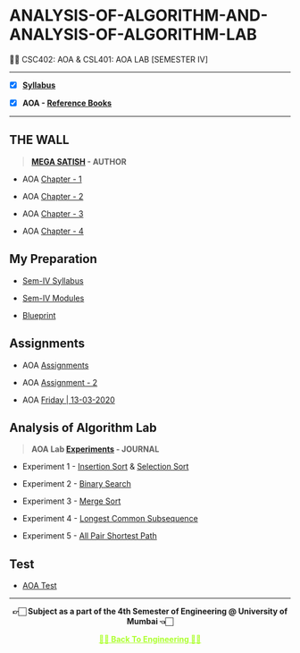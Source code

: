 # ANALYSIS-OF-ALGORITHM-AND-ANALYSIS-OF-ALGORITHM-LAB
 👍🏻 CSC402: AOA & CSL401: AOA LAB [SEMESTER IV] 
 
---
 
 - [X] **[Syllabus](https://github.com/Amey-Thakur/ANALYSIS-OF-ALGORITHM-AND-ANALYSIS-OF-ALGORITHM-LAB/blob/main/SE-Comps_CBCGS_Syllabus.pdf)**
 
 - [X] **AOA - [Reference Books](https://github.com/Amey-Thakur/ANALYSIS-OF-ALGORITHM-AND-ANALYSIS-OF-ALGORITHM-LAB/tree/main/Reference%20Books)**

---

## THE WALL

 >**[MEGA SATISH](https://github.com/msatmod) - AUTHOR**
 
 - AOA [Chapter - 1](https://github.com/Amey-Thakur/ANALYSIS-OF-ALGORITHM-AND-ANALYSIS-OF-ALGORITHM-LAB/blob/main/THE%20WALL/AOA_Chapter-1.pdf)
 
 - AOA [Chapter - 2](https://github.com/Amey-Thakur/ANALYSIS-OF-ALGORITHM-AND-ANALYSIS-OF-ALGORITHM-LAB/blob/main/THE%20WALL/AOA_Chapter-2.pdf)
 
 - AOA [Chapter - 3](https://github.com/Amey-Thakur/ANALYSIS-OF-ALGORITHM-AND-ANALYSIS-OF-ALGORITHM-LAB/blob/main/THE%20WALL/AOA_Chapter-3.pdf)
 
 - AOA [Chapter - 4](https://github.com/Amey-Thakur/ANALYSIS-OF-ALGORITHM-AND-ANALYSIS-OF-ALGORITHM-LAB/blob/main/THE%20WALL/AOA_Chapter-4.pdf)


## My Preparation
 
 - [Sem-IV Syllabus](https://github.com/Amey-Thakur/ANALYSIS-OF-ALGORITHM-AND-ANALYSIS-OF-ALGORITHM-LAB/blob/main/My%20Preparation/Syllabus.png)
 
 - [Sem-IV Modules](https://github.com/Amey-Thakur/ANALYSIS-OF-ALGORITHM-AND-ANALYSIS-OF-ALGORITHM-LAB/blob/main/My%20Preparation/Modules.png)
 
 - [Blueprint](https://github.com/Amey-Thakur/ANALYSIS-OF-ALGORITHM-AND-ANALYSIS-OF-ALGORITHM-LAB/blob/main/Blueprint%20(AOA).png)


## Assignments
 
 - AOA [Assignments](https://github.com/Amey-Thakur/ANALYSIS-OF-ALGORITHM-AND-ANALYSIS-OF-ALGORITHM-LAB/blob/main/Assignments/AOA_Assignments.pdf)
 
 - AOA [Assignment - 2](https://github.com/Amey-Thakur/ANALYSIS-OF-ALGORITHM-AND-ANALYSIS-OF-ALGORITHM-LAB/blob/main/Assignments/AOA_Assignment-2.pdf)
 
 - AOA [Friday | 13-03-2020](https://github.com/Amey-Thakur/ANALYSIS-OF-ALGORITHM-AND-ANALYSIS-OF-ALGORITHM-LAB/blob/main/Assignments/AOA_Friday.pdf)


## Analysis of Algorithm Lab
 
 >**AOA Lab [Experiments](https://github.com/Amey-Thakur/ANALYSIS-OF-ALGORITHM-AND-ANALYSIS-OF-ALGORITHM-LAB/blob/main/AOA%20Lab/PRACTICAL%20LAB.pdf) - JOURNAL**
 
 - Experiment 1 - [Insertion Sort](https://github.com/Amey-Thakur/ANALYSIS-OF-ALGORITHM-AND-ANALYSIS-OF-ALGORITHM-LAB/blob/main/AOA%20Lab/Experiment-1/insertionsort.c) & [Selection Sort](https://github.com/Amey-Thakur/ANALYSIS-OF-ALGORITHM-AND-ANALYSIS-OF-ALGORITHM-LAB/blob/main/AOA%20Lab/Experiment-1/selectionsort.c)
 
 - Experiment 2 - [Binary Search](https://github.com/Amey-Thakur/ANALYSIS-OF-ALGORITHM-AND-ANALYSIS-OF-ALGORITHM-LAB/blob/main/AOA%20Lab/Experiment-2/Binary_Search.c)
 
 - Experiment 3 - [Merge Sort](https://github.com/Amey-Thakur/ANALYSIS-OF-ALGORITHM-AND-ANALYSIS-OF-ALGORITHM-LAB/blob/main/AOA%20Lab/Experiment-3/Merge_Sort.c)
 
 - Experiment 4 - [Longest Common Subsequence](https://github.com/Amey-Thakur/ANALYSIS-OF-ALGORITHM-AND-ANALYSIS-OF-ALGORITHM-LAB/blob/main/AOA%20Lab/Experiment-4/LCS.c)
 
 - Experiment 5 - [All Pair Shortest Path](https://github.com/Amey-Thakur/ANALYSIS-OF-ALGORITHM-AND-ANALYSIS-OF-ALGORITHM-LAB/blob/main/AOA%20Lab/Experiment-5/allpairshortestpath.c)
 

## Test
 
 - [AOA Test](https://github.com/Amey-Thakur/ANALYSIS-OF-ALGORITHM-AND-ANALYSIS-OF-ALGORITHM-LAB/blob/main/AOA_Test_B-50.pdf)

---

<p align="center"> <b> 👉🏻 Subject as a part of the 4th Semester of Engineering @ University of Mumbai 👈🏻 <b> </p>
 
<p align="center"><a href='https://github.com/Amey-Thakur/ACHIEVEMENTS#engineering', style='color: greenyellow;'> ✌🏻 Back To Engineering ✌🏻</p>

